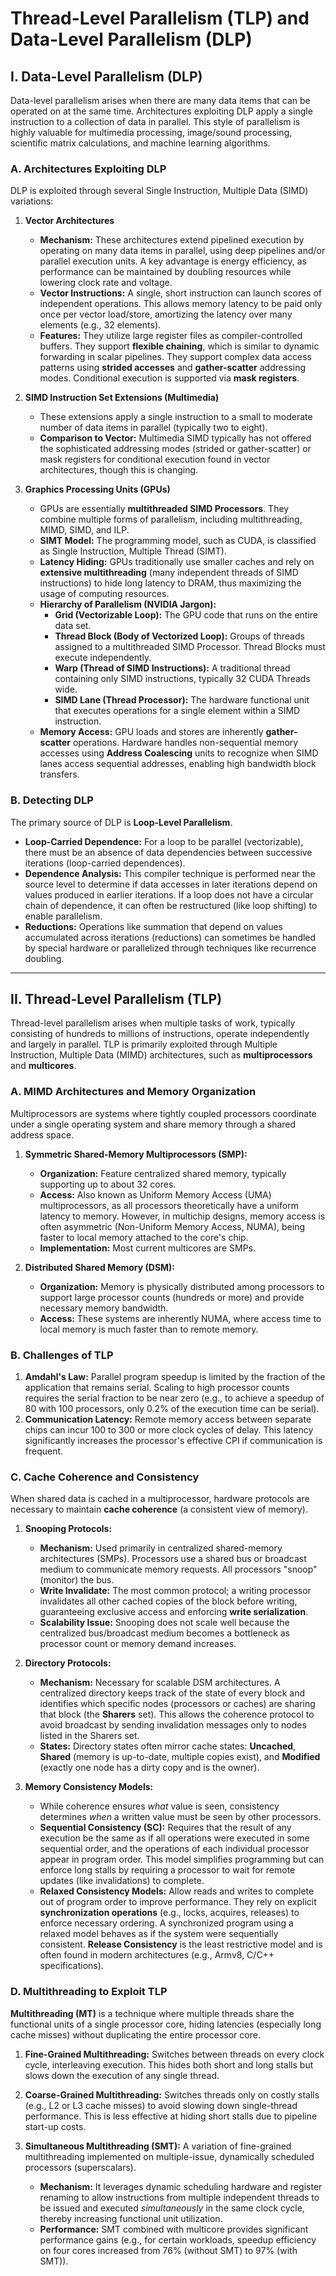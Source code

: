 
# Thread-Level Parallelism (TLP) and Data-Level Parallelism (DLP)
## I. Data-Level Parallelism (DLP)

Data-level parallelism arises when there are many data items that can be operated on at the same time. Architectures exploiting DLP apply a single instruction to a collection of data in parallel. This style of parallelism is highly valuable for multimedia processing, image/sound processing, scientific matrix calculations, and machine learning algorithms.

### A. Architectures Exploiting DLP

DLP is exploited through several Single Instruction, Multiple Data (SIMD) variations:

1.  **Vector Architectures**
    *   **Mechanism:** These architectures extend pipelined execution by operating on many data items in parallel, using deep pipelines and/or parallel execution units. A key advantage is energy efficiency, as performance can be maintained by doubling resources while lowering clock rate and voltage.
    *   **Vector Instructions:** A single, short instruction can launch scores of independent operations. This allows memory latency to be paid only once per vector load/store, amortizing the latency over many elements (e.g., 32 elements).
    *   **Features:** They utilize large register files as compiler-controlled buffers. They support **flexible chaining**, which is similar to dynamic forwarding in scalar pipelines. They support complex data access patterns using **strided accesses** and **gather-scatter** addressing modes. Conditional execution is supported via **mask registers**.

2.  **SIMD Instruction Set Extensions (Multimedia)**
    *   These extensions apply a single instruction to a small to moderate number of data items in parallel (typically two to eight).
    *   **Comparison to Vector:** Multimedia SIMD typically has not offered the sophisticated addressing modes (strided or gather-scatter) or mask registers for conditional execution found in vector architectures, though this is changing.

3.  **Graphics Processing Units (GPUs)**
    *   GPUs are essentially **multithreaded SIMD Processors**. They combine multiple forms of parallelism, including multithreading, MIMD, SIMD, and ILP.
    *   **SIMT Model:** The programming model, such as CUDA, is classified as Single Instruction, Multiple Thread (SIMT).
    *   **Latency Hiding:** GPUs traditionally use smaller caches and rely on **extensive multithreading** (many independent threads of SIMD instructions) to hide long latency to DRAM, thus maximizing the usage of computing resources.
    *   **Hierarchy of Parallelism (NVIDIA Jargon):**
        *   **Grid (Vectorizable Loop):** The GPU code that runs on the entire data set.
        *   **Thread Block (Body of Vectorized Loop):** Groups of threads assigned to a multithreaded SIMD Processor. Thread Blocks must execute independently.
        *   **Warp (Thread of SIMD Instructions):** A traditional thread containing only SIMD instructions, typically 32 CUDA Threads wide.
        *   **SIMD Lane (Thread Processor):** The hardware functional unit that executes operations for a single element within a SIMD instruction.
    *   **Memory Access:** GPU loads and stores are inherently **gather-scatter** operations. Hardware handles non-sequential memory accesses using **Address Coalescing** units to recognize when SIMD lanes access sequential addresses, enabling high bandwidth block transfers.

### B. Detecting DLP

The primary source of DLP is **Loop-Level Parallelism**.
*   **Loop-Carried Dependence:** For a loop to be parallel (vectorizable), there must be an absence of data dependencies between successive iterations (loop-carried dependences).
*   **Dependence Analysis:** This compiler technique is performed near the source level to determine if data accesses in later iterations depend on values produced in earlier iterations. If a loop does not have a circular chain of dependence, it can often be restructured (like loop shifting) to enable parallelism.
*   **Reductions:** Operations like summation that depend on values accumulated across iterations (reductions) can sometimes be handled by special hardware or parallelized through techniques like recurrence doubling.

---

## II. Thread-Level Parallelism (TLP)

Thread-level parallelism arises when multiple tasks of work, typically consisting of hundreds to millions of instructions, operate independently and largely in parallel. TLP is primarily exploited through Multiple Instruction, Multiple Data (MIMD) architectures, such as **multiprocessors** and **multicores**.

### A. MIMD Architectures and Memory Organization

Multiprocessors are systems where tightly coupled processors coordinate under a single operating system and share memory through a shared address space.

1.  **Symmetric Shared-Memory Multiprocessors (SMP):**
    *   **Organization:** Feature centralized shared memory, typically supporting up to about 32 cores.
    *   **Access:** Also known as Uniform Memory Access (UMA) multiprocessors, as all processors theoretically have a uniform latency to memory. However, in multichip designs, memory access is often asymmetric (Non-Uniform Memory Access, NUMA), being faster to local memory attached to the core's chip.
    *   **Implementation:** Most current multicores are SMPs.

2.  **Distributed Shared Memory (DSM):**
    *   **Organization:** Memory is physically distributed among processors to support large processor counts (hundreds or more) and provide necessary memory bandwidth.
    *   **Access:** These systems are inherently NUMA, where access time to local memory is much faster than to remote memory.

### B. Challenges of TLP

1.  **Amdahl's Law:** Parallel program speedup is limited by the fraction of the application that remains serial. Scaling to high processor counts requires the serial fraction to be near zero (e.g., to achieve a speedup of 80 with 100 processors, only $0.2\%$ of the execution time can be serial).
2.  **Communication Latency:** Remote memory access between separate chips can incur 100 to 300 or more clock cycles of delay. This latency significantly increases the processor's effective CPI if communication is frequent.

### C. Cache Coherence and Consistency

When shared data is cached in a multiprocessor, hardware protocols are necessary to maintain **cache coherence** (a consistent view of memory).

1.  **Snooping Protocols:**
    *   **Mechanism:** Used primarily in centralized shared-memory architectures (SMPs). Processors use a shared bus or broadcast medium to communicate memory requests. All processors "snoop" (monitor) the bus.
    *   **Write Invalidate:** The most common protocol; a writing processor invalidates all other cached copies of the block before writing, guaranteeing exclusive access and enforcing **write serialization**.
    *   **Scalability Issue:** Snooping does not scale well because the centralized bus/broadcast medium becomes a bottleneck as processor count or memory demand increases.

2.  **Directory Protocols:**
    *   **Mechanism:** Necessary for scalable DSM architectures. A centralized directory keeps track of the state of every block and identifies which specific nodes (processors or caches) are sharing that block (the **Sharers** set). This allows the coherence protocol to avoid broadcast by sending invalidation messages only to nodes listed in the Sharers set.
    *   **States:** Directory states often mirror cache states: **Uncached**, **Shared** (memory is up-to-date, multiple copies exist), and **Modified** (exactly one node has a dirty copy and is the owner).

3.  **Memory Consistency Models:**
    *   While coherence ensures *what* value is seen, consistency determines *when* a written value must be seen by other processors.
    *   **Sequential Consistency (SC):** Requires that the result of any execution be the same as if all operations were executed in some sequential order, and the operations of each individual processor appear in program order. This model simplifies programming but can enforce long stalls by requiring a processor to wait for remote updates (like invalidations) to complete.
    *   **Relaxed Consistency Models:** Allow reads and writes to complete out of program order to improve performance. They rely on explicit **synchronization operations** (e.g., locks, acquires, releases) to enforce necessary ordering. A synchronized program using a relaxed model behaves as if the system were sequentially consistent. **Release Consistency** is the least restrictive model and is often found in modern architectures (e.g., Armv8, C/C++ specifications).

### D. Multithreading to Exploit TLP

**Multithreading (MT)** is a technique where multiple threads share the functional units of a single processor core, hiding latencies (especially long cache misses) without duplicating the entire processor core.

1.  **Fine-Grained Multithreading:** Switches between threads on every clock cycle, interleaving execution. This hides both short and long stalls but slows down the execution of any single thread.

2.  **Coarse-Grained Multithreading:** Switches threads only on costly stalls (e.g., L2 or L3 cache misses) to avoid slowing down single-thread performance. This is less effective at hiding short stalls due to pipeline start-up costs.

3.  **Simultaneous Multithreading (SMT):** A variation of fine-grained multithreading implemented on multiple-issue, dynamically scheduled processors (superscalars).
    *   **Mechanism:** It leverages dynamic scheduling hardware and register renaming to allow instructions from multiple independent threads to be issued and executed *simultaneously* in the same clock cycle, thereby increasing functional unit utilization.
    *   **Performance:** SMT combined with multicore provides significant performance gains (e.g., for certain workloads, speedup efficiency on four cores increased from $76\%$ (without SMT) to $97\%$ (with SMT)).
